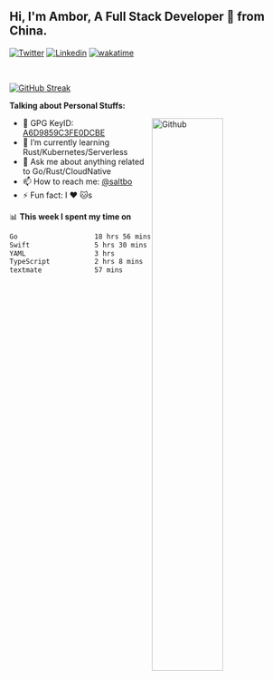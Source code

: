 ## Hi, I'm Ambor, A Full Stack Developer 🚀 from China.

[![Twitter](https://img.shields.io/badge/-saltbo-1ca0f1?style=flat&logo=twitter&logoColor=white)](https://twitter.com/rdsaltbo)
[![Linkedin](https://img.shields.io/badge/-saltbo-blue?style=flat&logo=Linkedin&logoColor=white)](https://www.linkedin.com/in/saltbo/)
[![wakatime](https://wakatime.com/badge/user/f82b1c77-faab-48cd-aef5-a12c0aff104b.svg)](https://wakatime.com/@f82b1c77-faab-48cd-aef5-a12c0aff104b)

&nbsp;  

[![GitHub Streak](https://streak-stats.demolab.com/?user=saltbo&hide_border=true&date_format=M%20j%5B%2C%20Y%5D)](https://git.io/streak-stats)


**Talking about Personal Stuffs:**
<!-- Any image aligned to the right. Beware the width  -->
<img width="50%" align="right" alt="Github" src="https://raw.githubusercontent.com/saltbo/saltbo/master/images/git-header.svg" />

- 🤘 GPG KeyID: [A6D9859C3FE0DCBE](https://saltbo.cn/pgp_keys.asc)
- 🌱 I’m currently learning Rust/Kubernetes/Serverless
- 💬 Ask me about anything related to Go/Rust/CloudNative
- 📫 How to reach me: [@saltbo](https://t.me/saltbo)
- ⚡ Fun fact: I :heart: :cat:s


📊 **This week I spent my time on**
<!--START_SECTION:waka-->

```txt
Go                   18 hrs 56 mins  ███████████████▒░░░░░░░░░   60.85 %
Swift                5 hrs 30 mins   ████▒░░░░░░░░░░░░░░░░░░░░   17.72 %
YAML                 3 hrs           ██▒░░░░░░░░░░░░░░░░░░░░░░   09.64 %
TypeScript           2 hrs 8 mins    █▓░░░░░░░░░░░░░░░░░░░░░░░   06.88 %
textmate             57 mins         ▓░░░░░░░░░░░░░░░░░░░░░░░░   03.10 %
```

<!--END_SECTION:waka-->
